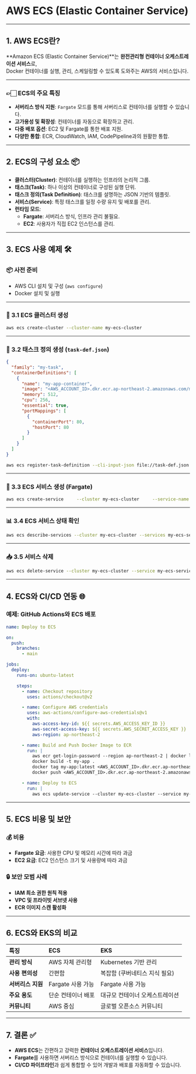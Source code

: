 
# AWS ECS (Elastic Container Service)

---

## 1. AWS ECS란?
**Amazon ECS (Elastic Container Service)**는 **완전관리형 컨테이너 오케스트레이션 서비스**로,  
Docker 컨테이너를 실행, 관리, 스케일링할 수 있도록 도와주는 AWS의 서비스입니다.

---

### 👉🏻 ECS의 주요 특징
- **서버리스 방식 지원**: `Fargate` 모드를 통해 서버리스로 컨테이너를 실행할 수 있습니다.
- **고가용성 및 확장성**: 컨테이너를 자동으로 확장하고 관리.
- **다중 배포 옵션**: EC2 및 Fargate를 통한 배포 지원.
- **다양한 통합**: ECR, CloudWatch, IAM, CodePipeline과의 원활한 통합.

---

## 2. ECS의 구성 요소 📦
- **클러스터(Cluster)**: 컨테이너를 실행하는 인프라의 논리적 그룹.
- **태스크(Task)**: 하나 이상의 컨테이너로 구성된 실행 단위.
- **태스크 정의(Task Definition)**: 태스크를 설명하는 JSON 기반의 템플릿.
- **서비스(Service)**: 특정 태스크를 일정 수량 유지 및 배포를 관리.
- **런타임 모드**:
   - **Fargate**: 서버리스 방식, 인프라 관리 불필요.
   - **EC2**: 사용자가 직접 EC2 인스턴스를 관리.

---

## 3. ECS 사용 예제 🛠️
### 📦 사전 준비
- AWS CLI 설치 및 구성 (`aws configure`)
- Docker 설치 및 실행

---

### 📂 3.1 ECS 클러스터 생성
```bash
aws ecs create-cluster --cluster-name my-ecs-cluster
```

---

### 📄 3.2 태스크 정의 생성 (`task-def.json`)
```json
{
  "family": "my-task",
  "containerDefinitions": [
    {
      "name": "my-app-container",
      "image": "<AWS_ACCOUNT_ID>.dkr.ecr.ap-northeast-2.amazonaws.com/my-app-repo:latest",
      "memory": 512,
      "cpu": 256,
      "essential": true,
      "portMappings": [
        {
          "containerPort": 80,
          "hostPort": 80
        }
      ]
    }
  ]
}
```

```bash
aws ecs register-task-definition --cli-input-json file://task-def.json
```

---

### 🚀 3.3 ECS 서비스 생성 (Fargate)
```bash
aws ecs create-service     --cluster my-ecs-cluster     --service-name my-ecs-service     --task-definition my-task     --desired-count 2     --launch-type FARGATE     --network-configuration "awsvpcConfiguration={subnets=[subnet-xxxxxx],securityGroups=[sg-xxxxxx],assignPublicIp=ENABLED}"
```

---

### 📊 3.4 ECS 서비스 상태 확인
```bash
aws ecs describe-services --cluster my-ecs-cluster --services my-ecs-service
```

---

### 📥 3.5 서비스 삭제
```bash
aws ecs delete-service --cluster my-ecs-cluster --service my-ecs-service --force
```

---

## 4. ECS와 CI/CD 연동 🌐
### 예제: GitHub Actions와 ECS 배포
```yaml
name: Deploy to ECS

on:
  push:
    branches:
      - main

jobs:
  deploy:
    runs-on: ubuntu-latest

    steps:
      - name: Checkout repository
        uses: actions/checkout@v2

      - name: Configure AWS credentials
        uses: aws-actions/configure-aws-credentials@v1
        with:
          aws-access-key-id: ${{ secrets.AWS_ACCESS_KEY_ID }}
          aws-secret-access-key: ${{ secrets.AWS_SECRET_ACCESS_KEY }}
          aws-region: ap-northeast-2

      - name: Build and Push Docker Image to ECR
        run: |
          aws ecr get-login-password --region ap-northeast-2 | docker login --username AWS --password-stdin <AWS_ACCOUNT_ID>.dkr.ecr.ap-northeast-2.amazonaws.com
          docker build -t my-app .
          docker tag my-app:latest <AWS_ACCOUNT_ID>.dkr.ecr.ap-northeast-2.amazonaws.com/my-app-repo
          docker push <AWS_ACCOUNT_ID>.dkr.ecr.ap-northeast-2.amazonaws.com/my-app-repo

      - name: Deploy to ECS
        run: |
          aws ecs update-service --cluster my-ecs-cluster --service my-ecs-service --force-new-deployment
```

---

## 5. ECS 비용 및 보안
### 💰 비용
- **Fargate 요금**: 사용한 CPU 및 메모리 시간에 따라 과금
- **EC2 요금**: EC2 인스턴스 크기 및 사용량에 따라 과금

### 🔒 보안 모범 사례
- **IAM 최소 권한 원칙 적용**
- **VPC 및 프라이빗 서브넷 사용**
- **ECR 이미지 스캔 활성화**

---

## 6. ECS와 EKS의 비교
| **특징**                   | **ECS**                   | **EKS**                |
|:---------------------------|:--------------------------|:-----------------------|
| **관리 방식**              | AWS 자체 관리형          | Kubernetes 기반 관리 |
| **사용 편의성**            | 간편함                   | 복잡함 (쿠버네티스 지식 필요)|
| **서버리스 지원**          | Fargate 사용 가능         | Fargate 사용 가능     |
| **주요 용도**              | 단순 컨테이너 배포        | 대규모 컨테이너 오케스트레이션 |
| **커뮤니티**               | AWS 중심                 | 글로벌 오픈소스 커뮤니티 |

---

## 7. 결론 ✅
- **AWS ECS**는 간편하고 강력한 **컨테이너 오케스트레이션 서비스**입니다.
- **Fargate**를 사용하면 서버리스 방식으로 컨테이너를 실행할 수 있습니다.
- **CI/CD 파이프라인**과 쉽게 통합할 수 있어 개발과 배포를 자동화할 수 있습니다.
